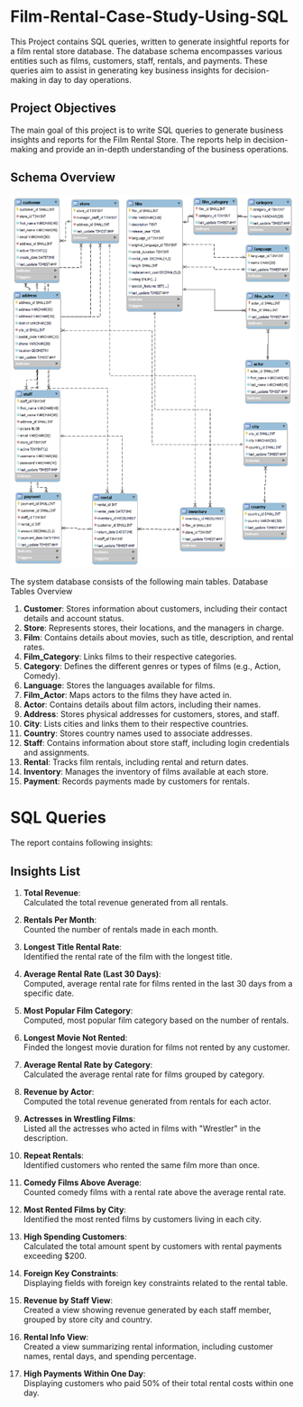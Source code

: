 # Film-Rental-Case-Study-Using-SQL

This Project contains SQL queries, written to generate insightful reports for a film rental store database. The database schema encompasses various entities such as films, customers, staff, rentals, and payments. These queries aim to assist in generating key business insights for decision-making in day to day operations.

## Project Objectives

The main goal of this project is to write SQL queries to generate business insights and reports for the Film Rental Store. The reports help in decision-making and provide an in-depth understanding of the business operations.

## Schema Overview

![Database Schema](schema.png)

The system database consists of the following main tables. Database Tables Overview

1. **Customer**: Stores information about customers, including their contact details and account status.  
2. **Store**: Represents stores, their locations, and the managers in charge.  
3. **Film**: Contains details about movies, such as title, description, and rental rates.  
4. **Film_Category**: Links films to their respective categories.  
5. **Category**: Defines the different genres or types of films (e.g., Action, Comedy).  
6. **Language**: Stores the languages available for films.  
7. **Film_Actor**: Maps actors to the films they have acted in.  
8. **Actor**: Contains details about film actors, including their names.  
9. **Address**: Stores physical addresses for customers, stores, and staff.  
10. **City**: Lists cities and links them to their respective countries.  
11. **Country**: Stores country names used to associate addresses.  
12. **Staff**: Contains information about store staff, including login credentials and assignments.  
13. **Rental**: Tracks film rentals, including rental and return dates.  
14. **Inventory**: Manages the inventory of films available at each store.  
15. **Payment**: Records payments made by customers for rentals.  


# SQL Queries

The report contains following insights:

## Insights List

1. **Total Revenue**:  
   Calculated the total revenue generated from all rentals.

2. **Rentals Per Month**:  
   Counted the number of rentals made in each month.

3. **Longest Title Rental Rate**:  
   Identified the rental rate of the film with the longest title.

4. **Average Rental Rate (Last 30 Days)**:  
   Computed, average rental rate for films rented in the last 30 days from a specific date.

5. **Most Popular Film Category**:  
   Computed, most popular film category based on the number of rentals.

6. **Longest Movie Not Rented**:  
   Finded the longest movie duration for films not rented by any customer.

7. **Average Rental Rate by Category**:  
   Calculated the average rental rate for films grouped by category.

8. **Revenue by Actor**:  
   Computed the total revenue generated from rentals for each actor.

9. **Actresses in Wrestling Films**:  
   Listed all the actresses who acted in films with "Wrestler" in the description.

10. **Repeat Rentals**:  
    Identified customers who rented the same film more than once.

11. **Comedy Films Above Average**:  
    Counted comedy films with a rental rate above the average rental rate.

12. **Most Rented Films by City**:  
    Identified the most rented films by customers living in each city.

13. **High Spending Customers**:  
    Calculated the total amount spent by customers with rental payments exceeding $200.

14. **Foreign Key Constraints**:  
    Displaying fields with foreign key constraints related to the rental table.

15. **Revenue by Staff View**:  
    Created a view showing revenue generated by each staff member, grouped by store city and country.

16. **Rental Info View**:  
    Created a view summarizing rental information, including customer names, rental days, and spending percentage.

17. **High Payments Within One Day**:  
    Displaying customers who paid 50% of their total rental costs within one day.
